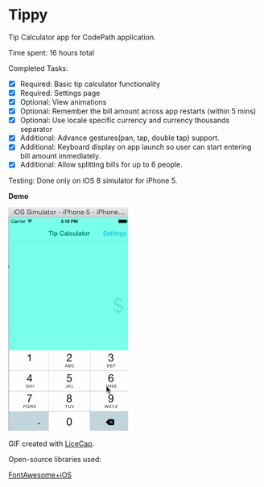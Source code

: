 Tippy
==================

Tip Calculator app for CodePath application.

Time spent: 16 hours total

Completed Tasks:

* [x] Required: Basic tip calculator functionality
* [x] Required: Settings page
* [x] Optional: View animations
* [x] Optional: Remember the bill amount across app restarts (within 5 mins)
* [x] Optional: Use locale specific currency and currency thousands separator
* [x] Additional: Advance gestures(pan, tap, double tap) support.
* [x] Additional: Keyboard display on app launch so user can start entering bill amount immediately.
* [x] Additional: Allow splitting bills for up to 6 people.

Testing:
Done only on iOS 8 simulator for iPhone 5.

**Demo**

![](Tippy.gif)

GIF created with [LiceCap](http://www.cockos.com/licecap/).

Open-source libraries used:

[FontAwesome+iOS](https://github.com/alexdrone/ios-fontawesome)